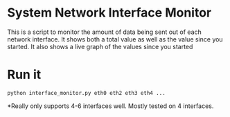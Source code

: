 # System Network Interface Monitor

This is a script to monitor the amount of data being sent out of each network interface. It shows both a total value as well as the value since you started. It also shows a live graph of the values since you started

# Run it
```
python interface_monitor.py eth0 eth2 eth3 eth4 ...
```

*Really only supports 4-6 interfaces well. Mostly tested on 4 interfaces.
